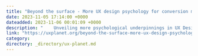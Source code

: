 ```yaml
---
title: "Beyond the surface - More UX design psychology for conversion mastery (Part 2)"
date: 2023-11-05 17:14:00 +0000
dateadded: 2023-11-06 00:01:09 +0000
description: "    Unveiling more psychological underpinnings in UX Design for conversion mastery.  Continue reading on UX Planet »  "
link: "https://uxplanet.org/beyond-the-surface-more-ux-design-psychology-for-conversion-mastery-part-2-fd092f09dba7?source=rss----819cc2aaeee0---4"
category:
directory: _directory/ux-planet.md
---
```

